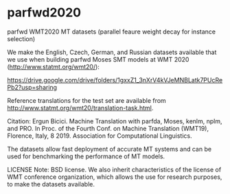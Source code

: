# parfwd2020
parfwd WMT2020 MT datasets (parallel feaure weight decay for instance selection)

We make the English, Czech, German, and Russian datasets available that we use when building parfwd Moses SMT models at WMT 2020 (http://www.statmt.org/wmt20/):

https://drive.google.com/drive/folders/1gxxZ1_3nXrV4kVJeMNBLatk7PUcRePb2?usp=sharing

Reference translations for the test set are available from http://www.statmt.org/wmt20/translation-task.html. 


Citation:
Ergun Bicici. Machine Translation with parfda, Moses, kenlm, nplm, and PRO. In Proc. of the Fourth Conf. on Machine Translation (WMT19), Florence, Italy, 8 2019. Association for Computational Linguistics.

The datasets allow fast deployment of accurate MT systems and can be used for benchmarking the performance of MT models.

LICENSE Note: BSD license. We also inherit characteristics of the license of WMT conference organization, which allows the use for research purposes, to make the datasets available.
